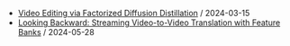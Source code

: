 - [Video Editing via Factorized Diffusion Distillation](https://github.com/deep-diver/hf-daily-paper-newsletter/blob/main/archive/45/2024-03-15+Video+Editing+via+Factorized+Diffusion+Distillation.yaml) / 2024-03-15
- [Looking Backward: Streaming Video-to-Video Translation with Feature Banks](https://github.com/deep-diver/hf-daily-paper-newsletter/blob/main/archive/88/2024-05-28+Looking+Backward%3A+Streaming+Video-to-Video+Translation+with+Feature+Banks.yaml) / 2024-05-28
